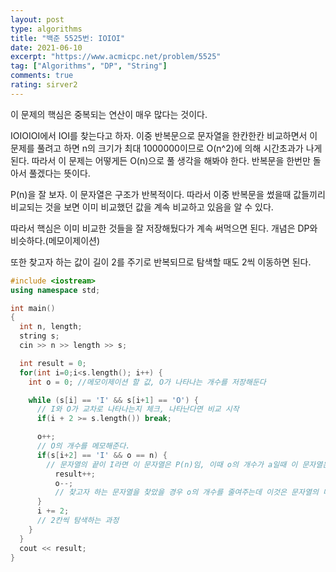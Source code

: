 ```yaml
---
layout: post
type: algorithms
title: "백준 5525번: IOIOI"
date: 2021-06-10
excerpt: "https://www.acmicpc.net/problem/5525"
tag: ["Algorithms", "DP", "String"]
comments: true
rating: sirver2
---
```


이 문제의 핵심은 중복되는 연산이 매우 많다는 것이다.

IOIOIOI에서 IOI를 찾는다고 하자.
이중 반복문으로 문자열을 한칸한칸 비교하면서 이 문제를 풀려고 하면 n의 크기가 최대 1000000이므로 O(n^2)에 의해 시간초과가 나게 된다.
따라서 이 문제는 어떻게든 O(n)으로 풀 생각을 해봐야 한다. 반복문을 한번만 돌아서 풀겠다는 뜻이다.

P(n)을 잘 보자. 이 문자열은 구조가 반복적이다. 따라서 이중 반복문을 썼을때 값들끼리 비교되는 것을 보면 이미 비교했던 값을 계속 비교하고 있음을 알 수 있다.

따라서 핵심은 이미 비교한 것들을 잘 저장해뒀다가 계속 써먹으면 된다. 개념은 DP와 비슷하다.(메모이제이션)

또한 찾고자 하는 값이 길이 2를 주기로 반복되므로 탐색할 때도 2씩 이동하면 된다.

```C++
#include <iostream>
using namespace std;

int main()
{
  int n, length;
  string s;
  cin >> n >> length >> s;

  int result = 0;
  for(int i=0;i<s.length(); i++) {
    int o = 0; //메모이제이션 할 값, O가 나타나는 개수를 저장해둔다

    while (s[i] == 'I' && s[i+1] == 'O') {
      // I와 O가 교차로 나타나는지 체크, 나타난다면 비교 시작
      if(i + 2 >= s.length()) break;

      o++;
      // O의 개수를 메모해준다.
      if(s[i+2] == 'I' && o == n) {
        // 문자열의 끝이 I라면 이 문자열은 P(n)임, 이때 o의 개수가 a일때 이 문자열은 P(a)이다
          result++;
          o--;
          // 찾고자 하는 문자열을 찾았을 경우 o의 개수를 줄여주는데 이것은 문자열의 머리부분을 두칸 날리는 과정이라고 보면 된다.
      }
      i += 2;
      // 2칸씩 탐색하는 과정
    }
  }
  cout << result;
}

```
